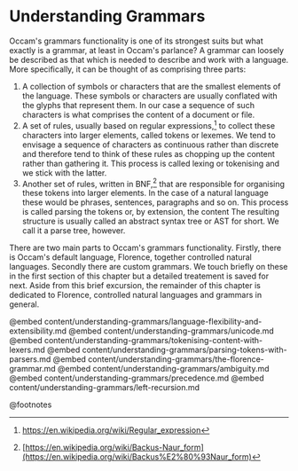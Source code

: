 # Understanding Grammars

Occam's grammars functionality is one of its strongest suits but what exactly is a grammar, at least in Occam's parlance?
A grammar can loosely be described as that which is needed to describe and work with a language.
More specifically, it can be thought of as comprising three parts:

1. A collection of symbols or characters that are the smallest elements of the language. 
These symbols or characters are usually conflated with the glyphs that represent them. 
In our case a sequence of such characters is what comprises the content of a document or file.
2. A set of rules, usually based on regular expressions,[^regular-expressions] to collect these characters into larger elements, called tokens or lexemes. 
We tend to envisage a sequence of characters as continuous rather than discrete and therefore tend to think of these rules as chopping up the content rather than gathering it. 
This process is called lexing or tokenising and we stick with the latter.
3. Another set of rules, written in BNF,[^bnf] that are responsible for organising these tokens into larger elements. 
In the case of a natural language these would be phrases, sentences, paragraphs and so on. 
This process is called parsing the tokens or, by extension, the content The resulting structure is usually called an abstract syntax tree or AST for short. 
We call it a parse tree, however.

There are two main parts to Occam's grammars functionality.
Firstly, there is Occam's default language, Florence, together controlled natural languages.
Secondly there are custom grammars.
We touch briefly on these in the first section of this chapter but a detailed treatement is saved for next.
Aside from this brief excursion, the remainder of this chapter is dedicated to Florence, controlled natural languages and grammars in general.

@embed content/understanding-grammars/language-flexibility-and-extensibility.md
@embed content/understanding-grammars/unicode.md
@embed content/understanding-grammars/tokenising-content-with-lexers.md
@embed content/understanding-grammars/parsing-tokens-with-parsers.md
@embed content/understanding-grammars/the-florence-grammar.md
@embed content/understanding-grammars/ambiguity.md
@embed content/understanding-grammars/precedence.md
@embed content/understanding-grammars/left-recursion.md

[^bnf]: [https://en.wikipedia.org/wiki/Backus-Naur_form](https://en.wikipedia.org/wiki/Backus%E2%80%93Naur_form)

[^regular-expressions]: https://en.wikipedia.org/wiki/Regular_expression

@footnotes
